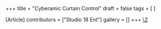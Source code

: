 +++
title = "Cyberamic Curtain Control"
draft = false
tags = [ ]

[Article]
contributors = ["Studio 18 Ent"]
gallery = []
+++
[\2](\1)